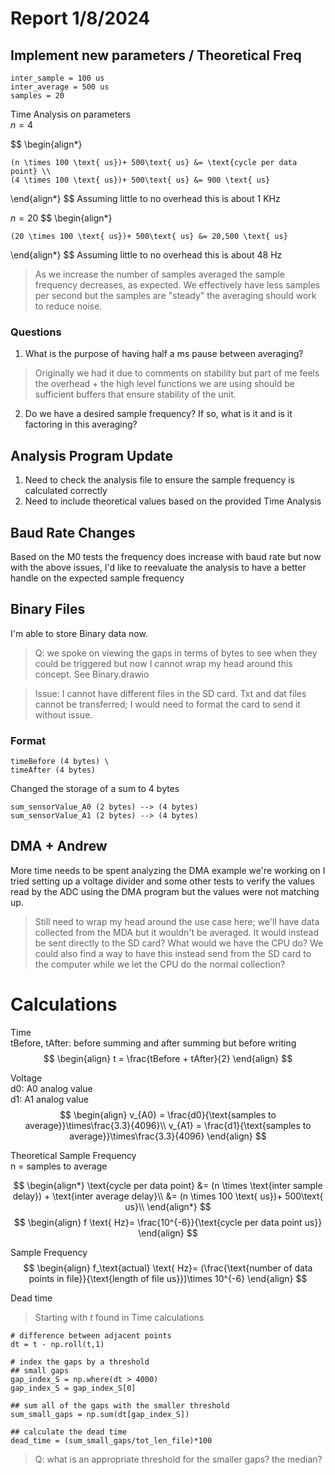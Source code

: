 # Report 1/8/2024

## Implement new parameters / Theoretical Freq
```
inter_sample = 100 us
inter_average = 500 us 
samples = 20 
```
Time Analysis on parameters\
$n = 4$

$$
\begin{align*}
    
    (n \times 100 \text{ us})+ 500\text{ us} &= \text{cycle per data point} \\
    (4 \times 100 \text{ us})+ 500\text{ us} &= 900 \text{ us}
\end{align*}
$$
Assuming little to no overhead this is about $1\text{ KHz}$

$n = 20$
$$
\begin{align*}
    
    (20 \times 100 \text{ us})+ 500\text{ us} &= 20,500 \text{ us}
\end{align*}
$$
Assuming little to no overhead this is about $48\text{ Hz}$

> As we increase the number of samples averaged the sample frequency decreases, as expected. We effectively have less samples per second but the samples are "steady" the averaging should work to reduce noise.

### Questions 
1. What is the purpose of having half a ms pause between averaging? 
> Originally we had it due to comments on stability but part of me feels the overhead + the high level functions we are using should be sufficient buffers that ensure stability of the unit.

2. Do we have a desired sample frequency? If so, what is it and is it factoring in this averaging? 

## Analysis Program Update

1. Need to check the analysis file to ensure the sample frequency is calculated correctly 
2. Need to include theoretical values based on the provided Time Analysis 

## Baud Rate Changes 

Based on the M0 tests the frequency does increase with baud rate but now with the above issues, I'd like to reevaluate the analysis to have a better handle on the expected sample frequency 

## Binary Files 
I'm able to store Binary data now. 

> Q: we spoke on viewing the gaps in terms of bytes to see when they could be triggered but now I cannot wrap my head around this concept. See Binary.drawio

> Issue: I cannot have different files in the SD card. Txt and dat files cannot be transferred; I would need to format the card to send it without issue. 

### Format 
```
timeBefore (4 bytes) \
timeAfter (4 bytes) 
```
Changed the storage of a sum to 4 bytes 
```
sum_sensorValue_A0 (2 bytes) --> (4 bytes)
sum_sensorValue_A1 (2 bytes) --> (4 bytes)
```

## DMA + Andrew 

More time needs to be spent analyzing the DMA example we're working on 
I tried setting up a voltage divider and some other tests to verify the values read by the ADC using the DMA program but the values were not matching up. 

> Still need to wrap my head around the use case here; we'll have data collected from the MDA but it wouldn't be averaged. It would instead be sent directly to the SD card? What would we have the CPU do? We could also find a way to have this instead send from the SD card to the computer while we let the CPU do the normal collection? 

# Calculations 
Time\
tBefore, tAfter: before summing and after summing but before writing
$$
\begin{align}
    t = \frac{tBefore + tAfter}{2}
\end{align}
$$

Voltage \
d0: A0 analog value \
d1: A1 analog value
$$
\begin{align}
    v_{A0} = \frac{d0}{\text{samples to average}}\times\frac{3.3}{4096}\\
    v_{A1} = \frac{d1}{\text{samples to average}}\times\frac{3.3}{4096}
\end{align}
$$

Theoretical Sample Frequency \
n = samples to average 

$$
\begin{align*}
    \text{cycle per data point} &= (n \times \text{inter sample delay}) + \text{inter average delay}\\
    &= (n \times 100 \text{ us})+ 500\text{ us}\\
\end{align*}
$$
$$
\begin{align}
    f \text{ Hz}= \frac{10^{-6}}{\text{cycle per data point us}}
\end{align}
$$

Sample Frequency 
$$
\begin{align}
    f_\text{actual} \text{ Hz}= (\frac{\text{number of data points in file}}{\text{length of file us}})\times 10^{-6}
\end{align}
$$

Dead time 
>Starting with $t$ found in Time calculations 

```
# difference between adjacent points 
dt = t - np.roll(t,1) 

# index the gaps by a threshold 
## small gaps
gap_index_S = np.where(dt > 4000)
gap_index_S = gap_index_S[0]

## sum all of the gaps with the smaller threshold 
sum_small_gaps = np.sum(dt[gap_index_S])

## calculate the dead time
dead_time = (sum_small_gaps/tot_len_file)*100
```
> Q: what is an appropriate threshold for the smaller gaps? the median? 